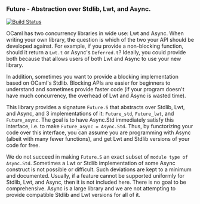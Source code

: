 ### Future - Abstraction over Stdlib, Lwt, and Async.
[![Build Status](https://travis-ci.org/agarwal/future.png?branch=master)](https://travis-ci.org/agarwal/future)

OCaml has two concurrency libraries in wide use: Lwt and Async. When
writing your own library, the question is which of the two your API
should be developed against. For example, if you provide a
non-blocking function, should it return a `Lwt.t` or Async's
`Deferred.t`? Ideally, you could provide both because that allows
users of both Lwt and Async to use your new library.

In addition, sometimes you want to provide a blocking implementation
based on OCaml's Stdlib. Blocking APIs are easier for beginners to
understand and sometimes provide faster code (if your program doesn't
have much concurrency, the overhead of Lwt and Async is wasted time).

This library provides a signature `Future.S` that abstracts over
Stdlib, Lwt, and Async, and 3 implementations of it: `Future_std`,
`Future_lwt`, and `Future_async`. The goal is to have Async.Std
immediately satisfy this interface, i.e. to make `Future_async =
Async.Std`. Thus, by functorizing your code over this interface, you
can assume you are programming with Async (albeit with many fewer
functions), and get Lwt and Stdlib versions of your code for free.

We do not succeed in making `Future.S` an exact subset of `module type
of Async.Std`. Sometimes a Lwt or Stdlib implementation of some Async
construct is not possible or difficult. Such deviations are kept to a
minimum and documented. Usually, if a feature cannot be supported
uniformly for Stdlib, Lwt, and Async, then it is not included
here. There is no goal to be comprehensive. Async is a large library
and we are not attempting to provide compatible Stdlib and Lwt
versions for all of it.
